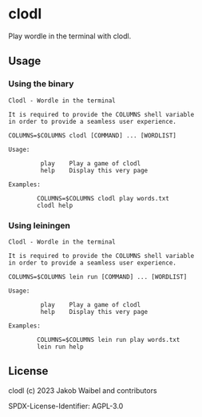 # clodl

Play wordle in the terminal with clodl.

## Usage

### Using the binary
```
Clodl - Wordle in the terminal

It is required to provide the COLUMNS shell variable
in order to provide a seamless user experience.

COLUMNS=$COLUMNS clodl [COMMAND] ... [WORDLIST]

Usage: 

         play    Play a game of clodl
         help    Display this very page

Examples:

        COLUMNS=$COLUMNS clodl play words.txt
        clodl help
```

### Using leiningen
```
Clodl - Wordle in the terminal

It is required to provide the COLUMNS shell variable
in order to provide a seamless user experience.

COLUMNS=$COLUMNS lein run [COMMAND] ... [WORDLIST]

Usage: 

         play    Play a game of clodl
         help    Display this very page

Examples:

        COLUMNS=$COLUMNS lein run play words.txt
        lein run help
```

## License

clodl (c) 2023 Jakob Waibel and contributors

SPDX-License-Identifier: AGPL-3.0